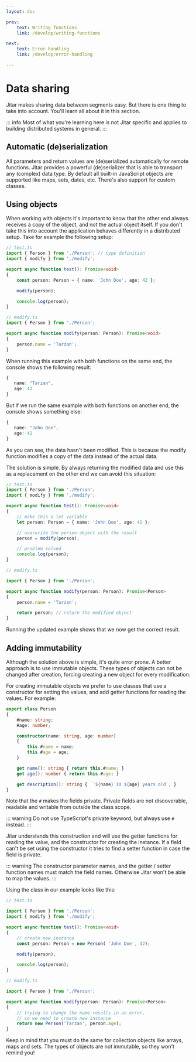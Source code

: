```yaml
---
layout: doc

prev:
    text: Writing functions
    link: /develop/writing-functions

next:
    text: Error handling
    link: /develop/error-handling

---
```


# Data sharing
Jitar makes sharing data between segments easy. But there is one thing to take into account. You'll learn all about it in this section.

::: info 
Most of what you're learning here is not Jitar specific and applies to building distributed systems in general.
:::

## Automatic (de)serialization
All parameters and return values are (de)serialized automatically for remote functions. Jitar provides a powerful (de)serializer that is able to transport any (complex) data type. By default all built-in JavaScript objects are supported like maps, sets, dates, etc. There's also support for custom classes.

## Using objects
When working with objects it's important to know that the other end always receives a copy of the object, and not the actual object itself. If you don't take this into account the application behaves differently in a distributed setup. Take for example the following setup:

```ts
// test.ts
import { Person } from './Person'; // type definition
import { modify } from './modify';

export async function test(): Promise<void>
{
    const person: Person = { name: 'John Doe', age: 42 };

    modify(person);

    console.log(person);
}
```

```ts
// modify.ts
import { Person } from './Person';

export async function modify(person: Person): Promise<void>
{
    person.name = 'Tarzan';
}
```

When running this example with both functions on the same end, the console shows the following result:

```ts
{
   name: "Tarzan",
   age: 42
}
```

But if we run the same example with both functions on another end, the console shows something else:

```ts
{
   name: "John Doe",
   age: 42
}
```

As you can see, the data hasn't been modified. This is because the modify function modifies a copy of the data instead of the actual data.

The solution is simple. By always returning the modified data and use this as a replacement on the other end we can avoid this situation:

```ts
// test.ts
import { Person } from './Person';
import { modify } from './modify';

export async function test(): Promise<void>
{
    // make this a let variable
    let person: Person = { name: 'John Doe', age: 42 };

    // overwrite the person object with the result
    person = modify(person);

    // problem solved
    console.log(person);
}
```

```ts
// modify.ts

import { Person } from './Person';

export async function modify(person: Person): Promise<Person>
{
    person.name = 'Tarzan';

    return person; // return the modified object
}
```

Running the updated example shows that we now get the correct result.

## Adding immutability
Although the solution above is simple, it's quite error prone. A better approach is to use immutable objects. These types of objects can not be changed after creation, forcing creating a new object for every modification.

For creating immutable objects we prefer to use classes that use a constructor for setting the values, and add getter functions for reading the values. For example:

```ts
export class Person
{
    #name: string;
    #age: number;

    constructor(name: string, age: number)
    {
        this.#name = name;
        this.#age = age;
    }

    get name(): string { return this.#name; }
    get age(): number { return this.#age; }

    get description(): string {  `${name} is ${age} years old`; }
}
```

Note that the `#` makes the fields private. Private fields are not discoverable, readable and writable from outside the class scope.

::: warning 
Do not use TypeScript's private keyword, but always use `#` instead.
:::

Jitar understands this construction and will use the getter functions for reading the value, and the constructor for creating the instance. If a field can't be set using the constructor it tries to find a setter function in case the field is private.

::: warning
The constructor parameter names, and the getter / setter function names must match the field names. Otherwise Jitar won't be able to map the values.
:::

Using the class in our example looks like this:

```ts
// test.ts

import { Person } from './Person';
import { modify } from './modify';

export async function test(): Promise<void>
{
    // create new instance
    const person: Person = new Person( 'John Doe', 42);

    modify(person);

    console.log(person);
}
```

```ts
// modify.ts

import { Person } from './Person';

export async function modify(person: Person): Promise<Person>
{
    // trying to change the name results in an error,
    // so we need to create new instance
    return new Person('Tarzan', person.age);
}
```

Keep in mind that you must do the same for collection objects like arrays, maps and sets. The types of objects are not immutable, so they won't remind you!

